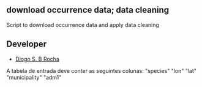 ## download occurrence data; data cleaning
Script to download occurrence data and apply data cleaning

## Developer ##

- [Diogo S. B Rocha](https://github.com/diogosbr)

A tabela de entrada deve conter as seguintes colunas:
"species" 	"lon"  	"lat"  	"municipality"  	"adm1"


